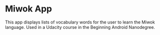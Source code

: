 # Miwok App 

This app displays lists of vocabulary words for the user to learn the Miwok language. Used in a Udacity course in the Beginning Android Nanodegree.
